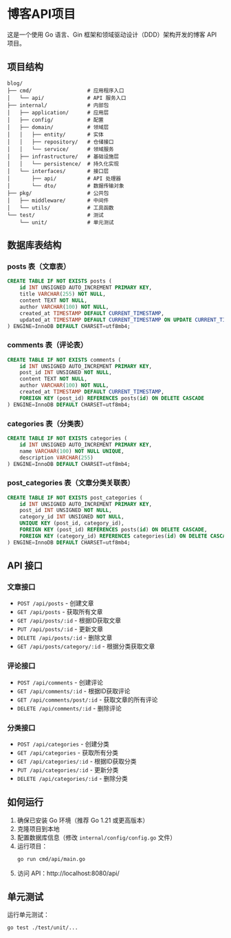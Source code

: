 # 博客API项目

这是一个使用 Go 语言、Gin 框架和领域驱动设计（DDD）架构开发的博客 API 项目。

## 项目结构

```
blog/
├── cmd/                  # 应用程序入口
│   └── api/              # API 服务入口
├── internal/             # 内部包
│   ├── application/      # 应用层
│   ├── config/           # 配置
│   ├── domain/           # 领域层
│   │   ├── entity/       # 实体
│   │   ├── repository/   # 仓储接口
│   │   └── service/      # 领域服务
│   ├── infrastructure/   # 基础设施层
│   │   └── persistence/  # 持久化实现
│   └── interfaces/       # 接口层
│       ├── api/          # API 处理器
│       └── dto/          # 数据传输对象
├── pkg/                  # 公共包
│   ├── middleware/       # 中间件
│   └── utils/            # 工具函数
└── test/                 # 测试
    └── unit/             # 单元测试
```

## 数据库表结构

### posts 表（文章表）
```sql
CREATE TABLE IF NOT EXISTS posts (
    id INT UNSIGNED AUTO_INCREMENT PRIMARY KEY,
    title VARCHAR(255) NOT NULL,
    content TEXT NOT NULL,
    author VARCHAR(100) NOT NULL,
    created_at TIMESTAMP DEFAULT CURRENT_TIMESTAMP,
    updated_at TIMESTAMP DEFAULT CURRENT_TIMESTAMP ON UPDATE CURRENT_TIMESTAMP
) ENGINE=InnoDB DEFAULT CHARSET=utf8mb4;
```

### comments 表（评论表）
```sql
CREATE TABLE IF NOT EXISTS comments (
    id INT UNSIGNED AUTO_INCREMENT PRIMARY KEY,
    post_id INT UNSIGNED NOT NULL,
    content TEXT NOT NULL,
    author VARCHAR(100) NOT NULL,
    created_at TIMESTAMP DEFAULT CURRENT_TIMESTAMP,
    FOREIGN KEY (post_id) REFERENCES posts(id) ON DELETE CASCADE
) ENGINE=InnoDB DEFAULT CHARSET=utf8mb4;
```

### categories 表（分类表）
```sql
CREATE TABLE IF NOT EXISTS categories (
    id INT UNSIGNED AUTO_INCREMENT PRIMARY KEY,
    name VARCHAR(100) NOT NULL UNIQUE,
    description VARCHAR(255)
) ENGINE=InnoDB DEFAULT CHARSET=utf8mb4;
```

### post_categories 表（文章分类关联表）
```sql
CREATE TABLE IF NOT EXISTS post_categories (
    id INT UNSIGNED AUTO_INCREMENT PRIMARY KEY,
    post_id INT UNSIGNED NOT NULL,
    category_id INT UNSIGNED NOT NULL,
    UNIQUE KEY (post_id, category_id),
    FOREIGN KEY (post_id) REFERENCES posts(id) ON DELETE CASCADE,
    FOREIGN KEY (category_id) REFERENCES categories(id) ON DELETE CASCADE
) ENGINE=InnoDB DEFAULT CHARSET=utf8mb4;
```

## API 接口

### 文章接口
- `POST /api/posts` - 创建文章
- `GET /api/posts` - 获取所有文章
- `GET /api/posts/:id` - 根据ID获取文章
- `PUT /api/posts/:id` - 更新文章
- `DELETE /api/posts/:id` - 删除文章
- `GET /api/posts/category/:id` - 根据分类获取文章

### 评论接口
- `POST /api/comments` - 创建评论
- `GET /api/comments/:id` - 根据ID获取评论
- `GET /api/comments/post/:id` - 获取文章的所有评论
- `DELETE /api/comments/:id` - 删除评论

### 分类接口
- `POST /api/categories` - 创建分类
- `GET /api/categories` - 获取所有分类
- `GET /api/categories/:id` - 根据ID获取分类
- `PUT /api/categories/:id` - 更新分类
- `DELETE /api/categories/:id` - 删除分类

## 如何运行

1. 确保已安装 Go 环境（推荐 Go 1.21 或更高版本）
2. 克隆项目到本地
3. 配置数据库信息（修改 `internal/config/config.go` 文件）
4. 运行项目：
   ```bash
   go run cmd/api/main.go
   ```
5. 访问 API：http://localhost:8080/api/

## 单元测试

运行单元测试：
```bash
go test ./test/unit/...
``` 
